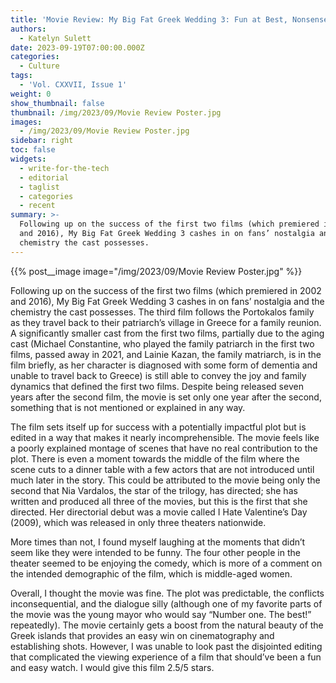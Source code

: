 ```yaml
---
title: 'Movie Review: My Big Fat Greek Wedding 3: Fun at Best, Nonsense at Worst'
authors:
  - Katelyn Sulett
date: 2023-09-19T07:00:00.000Z
categories:
  - Culture
tags:
  - 'Vol. CXXVII, Issue 1'
weight: 0
show_thumbnail: false
thumbnail: /img/2023/09/Movie Review Poster.jpg
images:
  - /img/2023/09/Movie Review Poster.jpg
sidebar: right
toc: false
widgets:
  - write-for-the-tech
  - editorial
  - taglist
  - categories
  - recent
summary: >-
  Following up on the success of the first two films (which premiered in 2002
  and 2016), My Big Fat Greek Wedding 3 cashes in on fans’ nostalgia and the
  chemistry the cast possesses.
---
```


{{% post__image image="/img/2023/09/Movie Review Poster.jpg" %}}

Following up on the success of the first two films (which premiered in 2002 and 2016), My Big Fat Greek Wedding 3 cashes in on fans’ nostalgia and the chemistry the cast possesses. The third film follows the Portokalos family as they travel back to their patriarch’s village in Greece for a family reunion. A significantly smaller cast from the first two films, partially due to the aging cast (Michael Constantine, who played the family patriarch in the first two films, passed away in 2021, and Lainie Kazan, the family matriarch, is in the film briefly, as her character is diagnosed with some form of dementia and unable to travel back to Greece) is still able to convey the joy and family dynamics that defined the first two films. Despite being released seven years after the second film, the movie is set only one year after the second, something that is not mentioned or explained in any way.

The film sets itself up for success with a potentially impactful plot but is edited in a way that makes it nearly incomprehensible. The movie feels like a poorly explained montage of scenes that have no real contribution to the plot. There is even a moment towards the middle of the film where the scene cuts to a dinner table with a few actors that are not introduced until much later in the story. This could be attributed to the movie being only the second that Nia Vardalos, the star of the trilogy, has directed; she has written and produced all three of the movies, but this is the first that she directed. Her directorial debut was a movie called I Hate Valentine’s Day (2009), which was released in only three theaters nationwide.

More times than not, I found myself laughing at the moments that didn’t seem like they were intended to be funny. The four other people in the theater seemed to be enjoying the comedy, which is more of a comment on the intended demographic of the film, which is middle-aged women.

Overall, I thought the movie was fine. The plot was predictable, the conflicts inconsequential, and the dialogue silly (although one of my favorite parts of the movie was the young mayor who would say “Number one. The best!” repeatedly). The movie certainly gets a boost from the natural beauty of the Greek islands that provides an easy win on cinematography and establishing shots. However, I was unable to look past the disjointed editing that complicated the viewing experience of a film that should’ve been a fun and easy watch. I would give this film 2.5/5 stars.
